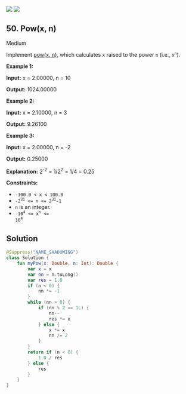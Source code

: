 [![](https://img.shields.io/github/stars/javadev/LeetCode-in-Kotlin?label=Stars&style=flat-square)](https://github.com/javadev/LeetCode-in-Kotlin)
[![](https://img.shields.io/github/forks/javadev/LeetCode-in-Kotlin?label=Fork%20me%20on%20GitHub%20&style=flat-square)](https://github.com/javadev/LeetCode-in-Kotlin/fork)

## 50\. Pow(x, n)

Medium

Implement [pow(x, n)](http://www.cplusplus.com/reference/valarray/pow/), which calculates `x` raised to the power `n` (i.e., <code>x<sup>n</sup></code>).

**Example 1:**

**Input:** x = 2.00000, n = 10

**Output:** 1024.00000

**Example 2:**

**Input:** x = 2.10000, n = 3

**Output:** 9.26100

**Example 3:**

**Input:** x = 2.00000, n = -2

**Output:** 0.25000

**Explanation:** 2<sup>\-2</sup> = 1/2<sup>2</sup> = 1/4 = 0.25

**Constraints:**

*   `-100.0 < x < 100.0`
*   <code>-2<sup>31</sup> <= n <= 2<sup>31</sup>-1</code>
*   `n` is an integer.
*   <code>-10<sup>4</sup> <= x<sup>n</sup> <= 10<sup>4</sup></code>

## Solution

```kotlin
@Suppress("NAME_SHADOWING")
class Solution {
    fun myPow(x: Double, n: Int): Double {
        var x = x
        var nn = n.toLong()
        var res = 1.0
        if (n < 0) {
            nn *= -1
        }
        while (nn > 0) {
            if (nn % 2 == 1L) {
                nn--
                res *= x
            } else {
                x *= x
                nn /= 2
            }
        }
        return if (n < 0) {
            1.0 / res
        } else {
            res
        }
    }
}
```